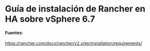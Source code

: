 # Guía de instalación de Rancher en HA sobre vSphere 6.7
#### Fuentes:
https://rancher.com/docs/rancher/v2.x/en/installation/requirements/

